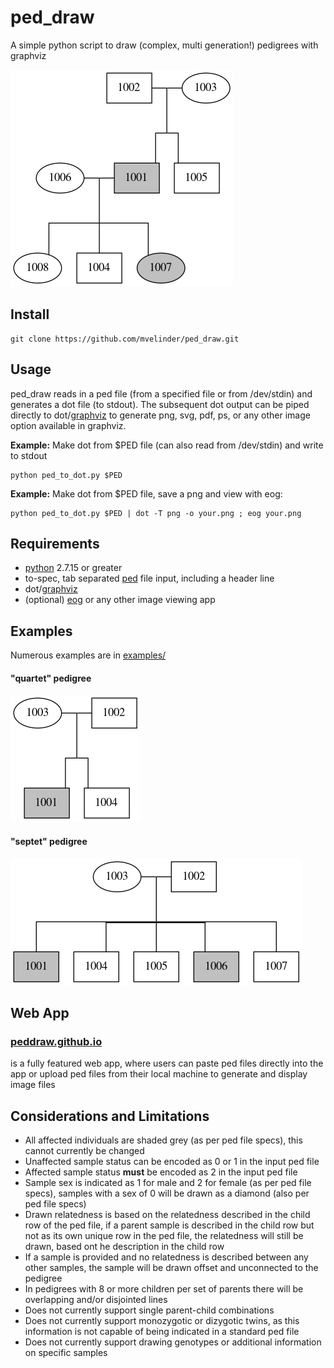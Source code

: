 # ped_draw
A simple python script to draw (complex, multi generation!) pedigrees with graphviz

![3gen.ped.png](examples/3gen.ped.png "3gen.ped.png")

## Install
```
git clone https://github.com/mvelinder/ped_draw.git
```

## Usage
ped_draw reads in a ped file (from a specified file or from /dev/stdin) and generates a dot file (to stdout). The subsequent dot output can be piped directly to dot/[graphviz](https://graphviz.gitlab.io/) to generate png, svg, pdf, ps, or any other image option available in graphviz.

**Example:**
Make dot from $PED file (can also read from /dev/stdin) and write to stdout
```
python ped_to_dot.py $PED
```

**Example:**
Make dot from $PED file, save a png and view with eog:
```
python ped_to_dot.py $PED | dot -T png -o your.png ; eog your.png
```

## Requirements
- [python](https://www.python.org/) 2.7.15 or greater
- to-spec, tab separated [ped](https://gatkforums.broadinstitute.org/gatk/discussion/7696/pedigree-ped-files) file input, including a header line
- dot/[graphviz](https://graphviz.gitlab.io/)
- (optional) [eog](https://wiki.gnome.org/Apps/EyeOfGnome) or any other image viewing app

## Examples
Numerous examples are in [examples/](examples/)

#### "quartet" pedigree
![quartet.ped.png](examples/quartet.ped.png "quartet.ped.png")

#### "septet" pedigree
![septet.ped.png](examples/septet.ped.png "septet.ped.png")

## Web App
### [peddraw.github.io](https://peddraw.github.io/)
is a fully featured web app, where users can paste ped files directly into the app or upload ped files from their local machine to generate and display image files

## Considerations and Limitations
- All affected individuals are shaded grey (as per ped file specs), this cannot currently be changed
- Unaffected sample status can be encoded as 0 or 1 in the input ped file
- Affected sample status **must** be encoded as 2 in the input ped file
- Sample sex is indicated as 1 for male and 2 for female (as per ped file specs), samples with a sex of 0 will be drawn as a diamond (also per ped file specs)
- Drawn relatedness is based on the relatedness described in the child row of the ped file, if a parent sample is described in the child row but not as its own unique row in the ped file, the relatedness will still be drawn, based ont he description in the child row
- If a sample is provided and no relatedness is described between any other samples, the sample will be drawn offset and unconnected to the pedigree
- In pedigrees with 8 or more children per set of parents there will be overlapping and/or disjointed lines
- Does not currently support single parent-child combinations
- Does not currently support monozygotic or dizygotic twins, as this information is not capable of being indicated in a standard ped file
- Does not currently support drawing genotypes or additional information on specific samples
